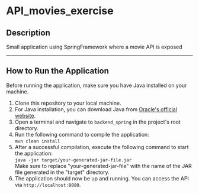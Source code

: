 # API_movies_exercise
## Description
Small application using SpringFramework where a movie API is exposed

---

## How to Run the Application

Before running the application, make sure you have Java installed on your machine.

1. Clone this repository to your local machine.
2. For Java installation, you can download Java from [Oracle's official website](https://www.oracle.com/java/technologies/downloads/).
3. Open a terminal and navigate to `backend_spring` in the project's root directory.
4. Run the following command to compile the application:<br>
`mvn clean install`
5. After a successful compilation, execute the following command to start the application:<br>
`java -jar target/your-generated-jar-file.jar`<br>
Make sure to replace "your-generated-jar-file" with the name of the JAR file generated in the "target" directory.
6. The application should now be up and running. You can access the API via `http://localhost:8080`.
